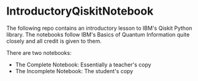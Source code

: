 # IntroductoryQiskitNotebook

The following repo contains an introductory lesson to IBM's Qiskit Python library. The notebooks follow IBM's Basics of Quantum Information quite closely and all credit is given to them.

There are two notebooks:
- The Complete Notebook: Essentially a teacher's copy
- The Incomplete Notebook: The student's copy
